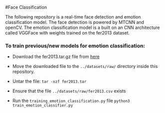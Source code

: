 #Face Classification 

The following repository is a real-time face detection and emotion classification model. The face detection is powered by MTCNN and openCV. The emotion classification model is a built on an CNN architecture called VGGFace with weights trained on the fer2013 dataset. 

### To train previous/new models for emotion classification:

* Download the fer2013.tar.gz file from [here](https://www.kaggle.com/c/challenges-in-representation-learning-facial-expression-recognition-challenge/data)

* Move the downloaded file to the `../datasets/raw/` directory inside this repository.

* Untar the file:
`tar -xzf fer2013.tar`

* Ensure that the file `../datasets/raw/fer2013.csv` exists

* Run the `training_emotion_classification.py` file
`python3 train_emotion_classifier.py`

